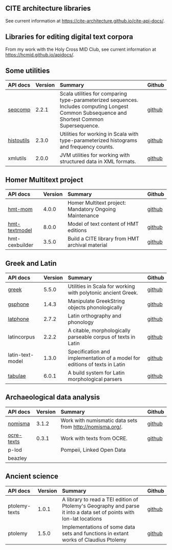 

## CITE architecture libraries

See current information  at <https://cite-architecture.github.io/cite-api-docs/>.

## Libraries for editing digital text corpora

From my work with the Holy Cross MID Club, see current information at <https://hcmid.github.io/apidocs/>.


## Some utilities

| API docs                                              | Version | Summary                                                                                                                                      | Github                                            |
|:------------------------------------------------------|:--------|:---------------------------------------------------------------------------------------------------------------------------------------------|:--------------------------------------------------|
| [seqcomp](seqcomp/edu/holycross/shot/seqcomp)         | 2.2.1   | Scala utilities for comparing type-parameterized sequences. Includes computing Longest Common Subsequence and Shortest Common Supersequence. | [github](https://github.com/neelsmith/lcs-scs)    |
| [histoutils](histoutils/edu/holycross/shot/histoutils) | 2.3.0   | Utilities for working in Scala with type-parameterized histograms and frequency counts.                                                      | [github](https://github.com/neelsmith/histoutils) |
| xmlutils                                                                     | 2.0.0   | JVM utilities for working with structured data in XML formats. | [github](https://github.com/neelsmith/xmlutils)     |


## Homer Multitext project


| API docs       | Version | Summary                                                | Github                                                     |
|:---------------|:--------|:-------------------------------------------------------|:-----------------------------------------------------------|
| [hmt-mom](hmt-mom)        | 4.0.0   | Homer Multitext project: Mandatory Ongoing Maintenance | [github](https://github.com/homermultitext/hmt-mom)        |
| [hmt-textmodel]()  | 8.0.0   | Model of text content of HMT editions                  | [github](https://github.com/homermultitext/hmt-textmodel)  |
| hmt-cexbuilder | 3.5.0   | Build a CITE library from HMT archival material        | [github](https://github.com/homermultitext/hmt-cexbuilder) |



## Greek and Latin


| API docs                                          | Version | Summary                                                                    | Github                                              |
|:--------------------------------------------------|:--------|:---------------------------------------------------------------------------|:----------------------------------------------------|
| [greek](greek/edu/holycross/shot/greek)           | 5.5.0   | Utilities in Scala for working with polytonic ancient Greek.               | [github](https://github.com/neelsmith/greek)        |
| [gsphone](gsphone/edu/holycross/shot/gsphonology) | 1.4.3   | Manipulate GreekString objects phonologically                              | [github](https://github.com/neelsmith/gsphonology)  |
| [latphone](latphone/edu/holycross/shot/latin)     | 2.7.2   | Latin orthography and phonology                                            | [github](https://github.com/neelsmith/latphone)     |
| latincorpus                                       | 2.2.2   | A citable, morphologically parseable corpus of texts in Latin              | [github](https://github.com/neelsmith/latin-corpus) |
| latin-text-model                                  | 1.3.0   | Specification and implementation of a model for editions of texts in Latin | [github](https://github.com/HCMID/latin-text-model) |
| [tabulae](tabulae/edu/holycross/shot/tabulae)     | 6.0.1   | A build system for Latin morphological parsers                             | [github](https://github.com/neelsmith/tabulae)      |



## Archaeological data analysis


| API docs                                          | Version | Summary                                                    | Github                                            |
|:--------------------------------------------------|:--------|:-----------------------------------------------------------|:--------------------------------------------------|
| [nomisma](nomisma/edu/holycross/shot/nomisma/)    | 3.1.2   | Work with numismatic data sets from <http://nomisma.org/>. | [github](https://github.com/neelsmith/nomisma)    |
| [ocre-texts](ocre-texts/edu/holycross/shot/text/) | 0.3.1   | Work with texts from OCRE.                                 | [github](https://github.com/neelsmith/ocre-texts) |
| p-lod                                             |         | Pompeii, Linked Open Data                                  |                                                   |
| beazley                                           |         |                                                            |                                                   |

## Ancient science

| API docs      | Version | Summary                                                                                                              | Github                                               |
|:--------------|:--------|:---------------------------------------------------------------------------------------------------------------------|:-----------------------------------------------------|
| ptolemy-texts | 1.0.1   | A library to read a TEI edition of Ptolemy's Geography and parse it into a data set of points with lon-lat locations | [github](https://github.com/neelsmith/ptolemy-texts) |
| ptolemy       | 1.5.0   | Implementations of some data sets and functions in extant works of Claudius Ptolemy                                  | [github](https://github.com/neelsmith/ptolemy)       |
